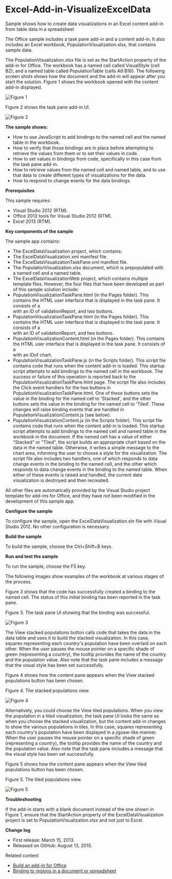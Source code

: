 # Excel-Add-in-VisualizeExcelData
Sample shows how to create data visualizations in an Excel content add-in from table data in a spreadsheet

The Office sample includes a task pane add-in and a content add-in. It also includes an Excel workbook, PopulationVisualization.xlsx, that contains sample data.

The PopulationVisualization.xlsx file is set as the StartAction property of the add-in for Office. The workbook has a named cell called VisualStyle (cell B2), and a named table called PopulationTable (cells A6:B16). The following screen shots shows how the document and the add-in will appear after you start the solution. Figure 1 shows the workbook opened with the content add-in displayed.

![Figure 1](/description/CG_XLDataVis_fig01.gif)

Figure 2 shows the task pane add-in UI.

![Figure 2](/description/CG_XLDataVis_fig02.gif)


**The sample shows:**

* How to use JavaScript to add bindings to the named cell and the named table in the workbook.
* How to verify that those bindings are in place before attempting to retrieve the values from them or to set their values in code.
* How to set values in bindings from code, specifically in this case from the task pane add-in.
* How to retrieve values from the named cell and named table, and to use that data to create different types of visualizations for the data.
* How to respond to change events for the data bindings.


**Prerequisites**

This sample requires:

* Visual Studio 2012 (RTM).
* Office 2013 tools for Visual Studio 2012 (RTM).
* Excel 2013 (RTM).

**Key components of the sample**

The sample app contains:

* The ExcelDataVisualization project, which contains:
* The ExcelDataVisualization.xml manifest file.
* The ExcelDataVisualizationTaskPane.xml manifest file.
* The PopulationVisualization.xlsx document, which is prepopulated with a named cell and a named table.
* The ExcelDataVisualizationWeb project, which contains multiple template files. However, the four files that have been developed as part of this sample solution include:
* PopulationVisualizationTaskPane.html (in the Pages folder). This contains the HTML user interface that is displayed in the task pane. It consists of a <div> with an ID of validationReport, and two buttons.
* PopulationVisualizationTaskPane.html (in the Pages folder). This contains the HTML user interface that is displayed in the task pane. It consists of a <div> with an ID of validationReport, and two buttons.
* PopulationVisualizationContent.html (in the Pages folder). This contains the HTML user interface that is displayed in the task pane. It consists of a <div> with an IDof chart.
* PopulationVisualizationTaskPane.js (in the Scripts folder). This script file contains code that runs when the content add-in is loaded. This startup script attempts to add bindings to the named cell in the workbook. The success or failure of this operation is reported back to the PopulationVisualizationTaskPane.html page. The script file also includes the Click event handlers for the two buttons in PopulationVisualizationTaskPane.html. One of these buttons sets the value in the binding for the named cell to 'Stacked', and the other buttons sets the value in the binding for the named cell to 'Tiled'. These changes will raise binding events that are handled in PopulationVisualizationContent.js (see below).
* PopulationVisualizationContent.js (in the Scripts folder). This script file contains code that runs when the content add-in is loaded. This startup script attempts to add bindings to the named cell and named table in the workbook in the document. If the named cell has a value of either "Stacked" or "Tiled", the script builds an appropriate chart based on the data in the named table. Otherwise, it writes a simple message to the chart area, informing the user to choose a style for the visualization. The script file also includes two handlers, one of which responds to data change events in the binding to the named cell, and the other which responds to data change events in the binding to the named table. When either of these events is raised and handled, the current data visualization is destroyed and then recreated.

All other files are automatically provided by the Visual Studio project template for add-ins for Office, and they have not been modified in the development of this sample app.

**Configure the sample**

To configure the sample, open the ExcelDataVisualization.sln file with Visual Studio 2012. No other configuration is necessary.

**Build the sample**

To build the sample, choose the Ctrl+Shift+B keys.

**Run and test the sample**

To run the sample, choose the F5 key.

The following images show examples of the workbook at various stages of the process.

Figure 3 shows that the code has successfully created a binding to the named cell. The status of this initial binding has been reported in the task pane.

Figure 3. The task pane UI showing that the binding was successful.

![Figure 3](/description/CG_XLDataVis_fig03.gif)

The View stacked populations button calls code that takes the data in the data table and uses it to build the stacked visualization. In this case, squares representing each country's population have been overlaid on each other. When the user pauses the mouse pointer on a specific shade of green (representing a country), the tooltip provides the name of the country and the population value. Also note that the task pane includes a message that the visual style has been set successfully.

Figure 4 shows how the content pane appears when the View stacked populations button has been chosen.

Figure 4. The stacked populations view.

![Figure 4](/description/CG_XLDataVis_fig04.gif)

Alternatively, you could choose the View tiled populations. When you view the population in a tiled visualization, the task pane UI looks the same as when you choose the stacked visualization, but the content add-in changes to show the various populations in tiles. In this case, squares representing each country's population have been displayed in a jigsaw-like manner. When the user pauses the mouse pointer on a specific shade of green (representing a country), the tooltip provides the name of the country and the population value. Also note that the task pane includes a message that the visual style has been set successfully.

Figure 5 shows how the content pane appears when the View tiled populations button has been chosen.

Figure 5. The tiled populations view.

![Figure 5](/description/CG_XLDataVis_fig05.gif)

<a name="troubleshooting"></a>
**Troubleshooting**

If the add-in starts with a blank document instead of the one shown in Figure 1, ensure that the StartAction property of the ExcelDataVisualization project is set to PopulationVisualization.xlsx and not just to Excel.

**Change log**


* First release: March 15, 2013.
* Released on GitHub: August 13, 2015.

Related content


* [Build an add-in for Office](http://msdn.microsoft.com/en-us/library/jj220060.aspx)
* [Binding to regions in a document or spreadsheet](http://msdn.microsoft.com/en-us/library/fp123511.aspx)

